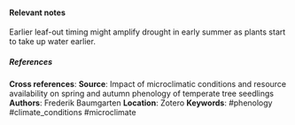 #### Relevant notes
Earlier leaf-out timing might amplify drought in early summer as plants start to take up water earlier.
##### References
**Cross references**:
**Source**: Impact of microclimatic conditions and resource availability on spring and autumn phenology of temperate tree seedlings
**Authors**: Frederik Baumgarten
**Location**: Zotero
**Keywords**: #phenology #climate_conditions #microclimate
